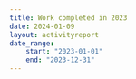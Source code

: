 ```yaml
---
title: Work completed in 2023 
date: 2024-01-09
layout: activityreport
date_range:
    start: "2023-01-01"
    end: "2023-12-31"
---
```


